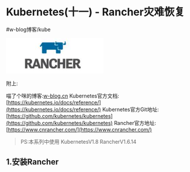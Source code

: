# Kubernetes(十一) - Rancher灾难恢复
#w-blog博客/kube

![](Kubernetes(%E5%8D%81%E4%B8%80)%20-%20Rancher%E7%81%BE%E9%9A%BE%E6%81%A2%E5%A4%8D/BAC4385C-C6B3-46A2-A7B9-761994628C04.png)



附上:

喵了个咪的博客:[w-blog.cn](w-blog.cn)
Kubernetes官方文档:[https://kubernetes.io/docs/reference/](https://kubernetes.io/docs/reference/)
Kubernetes官方Git地址:[https://github.com/kubernetes/kubernetes](https://github.com/kubernetes/kubernetes)
Rancher官方地址: [https://www.cnrancher.com/](https://www.cnrancher.com/)  

> PS:本系列中使用 KubernetesV1.8 RancherV1.6.14  


## 1.安装Rancher



